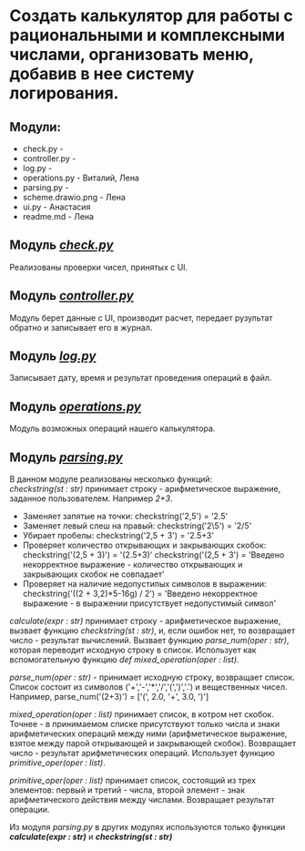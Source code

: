 # Создать калькулятор для работы с рациональными и комплексными числами, организовать меню, добавив в нее систему логирования.
## Модули:
- check.py - 
- controller.py - 
- log.py - 
- operations.py - Виталий, Лена
- parsing.py - 
- scheme.drawio.png - Лена
- ui.py - Анастасия
- readme.md - Лена

## Модуль [***check.py***](https://github.com/dtnfktu/Calculator/blob/main/check.py)
Реализованы проверки чисел, принятых с UI.

## Модуль [***controller.py***](https://github.com/dtnfktu/Calculator/blob/main/controller.py)
Модуль берет данные с UI, производит расчет, передает рузультат обратно и записывает его в журнал.

## Модуль [***log.py***](https://github.com/dtnfktu/Calculator/blob/main/log.py)
Записывает дату, время и результат проведения операций в файл.

## Модуль [***operations.py***](https://github.com/dtnfktu/Calculator/blob/main/operations.py)
Модуль возможных операций нашего калькулятора.

## Модуль [***parsing.py***](https://github.com/dtnfktu/Calculator/blob/main/parsing.py)  
В данном модуле реализованы несколько функций:  
*checkstring(st : str)* принимает строку - арифметическое выражение, заданное пользователем. Например *2+3*.  
- Заменяет запятые на точки: checkstring('2,5') = '2.5'
- Заменяет левый слеш на правый: checkstring('2\5') = '2/5'
- Убирает пробелы: checkstring('2,5 + 3') = '2.5+3'
- Проверяет количество открывающих и закрывающих скобок:  
    checkstring('(2,5 + 3)') = '(2.5+3)'
    checkstring('(2,5 + 3') = 'Введено некорректное выражение - количество открывающих и закрывающих скобок не совпадает'
- Проверяет на наличие недопустипых символов в выражении:
    checkstring('((2 + 3,2)*5-16g) / 2') = 'Введено некорректное выражение - в выражении присутствует недопустимый символ'  
  
*calculate(expr : str)* принимает строку - арифметическое выражение, вызвает функцию *checkstring(st : str)*, и, если ошибок нет, то возвращает число - результат вычислений. Вызвает функцию *parse_num(oper : str)*, которая переводит исходную строку в список. Использует как вспомогательную функцию *def mixed_operation(oper : list)*.  
  
*parse_num(oper : str)* - принимает исходную строку, возвращает список. Список состоит из символов ('+','-','*','/','(',')','.') и вещественных чисел. Например, parse_num('(2+3)') = ['(', 2.0, '+', 3.0, ')']

*mixed_operation(oper : list)* принимает список, в котром нет скобок. Точнее - в принимаемом списке присутствуют только числа и знаки арифметических операций между ними (арифметическое выражение, взятое между парой открывающей и закрывающей скобок). Возвращает число - результат арифметических операций. Использует функцию *primitive_oper(oper : list)*.  
  
*primitive_oper(oper : list)* принимает список, состоящий из трех элементов: первый и третий - числа, второй элемент - знак арифметического действия между числами. Возвращает результат операции.  
  
  Из модуля *parsing.py* в других модулях используются только функции ***calculate(expr : str)*** и ***checkstring(st : str)***